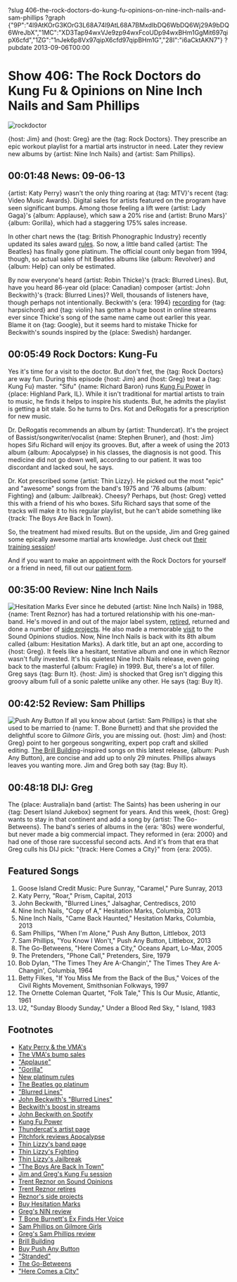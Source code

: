 ?slug 406-the-rock-doctors-do-kung-fu-opinions-on-nine-inch-nails-and-sam-phillips
?graph {"9P":"4l9AtKOrG3KOrG3L68A74l9AtL68A7BMxdIbDQ6WbDQ6Wj29A9bDQ6WreJbX","1MC":"XD3Tap94wxVJe9zp94wxFcoUDp94wxBHm1GgMit697qipX6cfd","1ZG":"1nJek6p8Vx97qipX6cfd97qipBHm1G","28I":"i6aCktAKN7"}
?pubdate 2013-09-06T00:00

# Show 406: The Rock Doctors do Kung Fu & Opinions on Nine Inch Nails and Sam Phillips

![rockdoctor](http://static.soundopinions.org/images/rockdocs/rockdoctor.jpg)

{host: Jim} and {host: Greg} are the {tag: Rock Doctors}. They prescribe an epic workout playlist for a martial arts instructor in need. Later they review new albums by {artist: Nine Inch Nails} and {artist: Sam Phillips}.

 ## 00:01:48 News: 09-06-13
{artist: Katy Perry} wasn't the only thing roaring at {tag: MTV}'s recent {tag: Video Music Awards}. Digital sales for artists featured on the program have seen significant bumps. Among those feeling a lift were {artist: Lady Gaga}'s {album: Applause}, which saw a 20% rise and {artist: Bruno Mars}' {album: Gorilla}, which had a staggering 175% sales increase.

In other chart news the {tag: British Phonographic Industry} recently updated its sales award [rules](http://www.billboard.com/biz/articles/news/retail/5680083/bpi-announces-auto-updating-gold-platinum-certification). So now, a little band called {artist: The Beatles} has finally gone platinum. The official count only began from 1994, though, so actual sales of hit Beatles albums like {album: Revolver} and {album: Help} can only be estimated.

By now everyone's heard {artist: Robin Thicke}'s {track: Blurred Lines}. But, have you heard 86-year old {place: Canadian} composer {artist: John Beckwith}'s {track: Blurred Lines}? Well, thousands of listeners have, though perhaps not intentionally. Beckwith's {era: 1994} [recording](http://www.musiccentre.ca/node/23269) for {tag: harpsichord} and {tag: violin} has gotten a huge boost in online streams ever since Thicke's song of the same name came out earlier this year. Blame it on {tag: Google}, but it seems hard to mistake Thicke for Beckwith's sounds inspired by the {place: Swedish} hardanger.

## 00:05:49 Rock Doctors: Kung-Fu
Yes it's time for a visit to the doctor. But don't fret, the {tag: Rock Doctors} are way fun. During this episode {host: Jim} and {host: Greg} treat a {tag: Kung Fu} master.  "Sifu"  {name: Richard Baron} runs [Kung Fu Power](http://kungfupower.com/) in {place: Highland Park, IL}. While it isn't traditional for martial artists to train to music, he finds it helps to inspire his students. But, he admits the playlist is getting a bit stale. So he turns to Drs. Kot and DeRogatis for a prescription for new music.

Dr. DeRogatis recommends an album by {artist: Thundercat}. It's the project of Bassist/songwriter/vocalist {name: Stephen Bruner}, and {host: Jim} hopes Sifu Richard will enjoy its grooves. But, after a week of using the 2013 album {album: Apocalypse} in his classes, the diagnosis is not good. This medicine did not go down well, according to our patient. It was too discordant and lacked soul, he says.

Dr. Kot prescribed some {artist: Thin Lizzy}. He picked out the most "epic" and "awesome" songs from the band's 1975 and '76 albums {album: Fighting} and {album: Jailbreak}. Cheesy? Perhaps, but {host: Greg} vetted this with a friend of his who boxes. Sifu Richard says that some of the tracks will make it to his regular playlist, but he can't abide something like {track: The Boys Are Back In Town}.

So, the treatment had mixed results. But on the upside, Jim and Greg gained some epically awesome martial arts knowledge. Just check out [their training session](http://www.youtube.com/watch?v=U-00P9oHF30&feature=youtu.be)!

And if you want to make an appointment with the Rock Doctors for yourself or a friend in need, fill out our [patient form](http://www.soundopinions.org/rockdocsform.pdf).

## 00:35:00 Review: Nine Inch Nails
![Hesitation Marks](http://is4.mzstatic.com/image/thumb/Music/v4/bf/6f/35/bf6f3573-162e-7f8f-d9f4-c805382e9e0e/source/600x600bb.jpg "107917/655150305")
Ever since he debuted {artist: Nine Inch Nails} in 1988, {name: Trent Reznor} has had a tortured relationship with his one-man-band. He's moved in and out of the major label system, [retired](http://www.rollingstone.com/music/news/trent-reznor-says-goodbye-to-nine-inch-nails-20090917), returned and done a number of [side projects](http://latimesblogs.latimes.com/music_blog/2011/02/trent-reznor-on-the-social-network-score.html). He also made a memorable [visit](/show/186) to the Sound Opinions studios. Now, Nine Inch Nails is back with its 8th album called {album: Hesitation Marks}. A dark title, but an apt one, according to {host: Greg}. It feels like a hesitant, tentative album and one in which Reznor wasn't fully invested. It's his quietest Nine Inch Nails release, even going back to the masterful {album: Fragile} in 1999. But, there's a lot of filler. Greg says {tag: Burn It}. {host: Jim} is shocked that Greg isn't digging this groovy album full of a sonic palette unlike any other. He says {tag: Buy It}.

## 00:42:52 Review: Sam Phillips
![Push Any Button](http://is1.mzstatic.com/image/thumb/Music4/v4/fd/1b/a9/fd1ba985-3ec2-e3e9-8469-67cc059c8019/source/600x600bb.jpg "523849/669216615")
If all you know about {artist: Sam Phillips} is that she used to be married to {name: T. Bone Burnett} and that she provided the delightful score to *Gilmore Girls*, you are missing out. {host: Jim} and {host: Greg} point to her gorgeous songwriting, expert pop craft and skilled editing. [The Brill Building](http://www.songwritershalloffame.org/exhibits/eras/C1109)-inspired songs on this latest release, {album: Push Any Button}, are concise and add up to only 29 minutes. Phillips always leaves you wanting more. Jim and Greg both say {tag: Buy It}.

## 00:48:18 DIJ: Greg
The {place: Australia}n band {artist: The Saints} has been ushering in our {tag: Desert Island Jukebox} segment for years. And this week, {host: Greg} wants to stay in that continent and add a song by {artist: The Go-Betweens}. The band's series of albums in the {era: '80s} were wonderful, but never made a big commercial impact. They reformed in {era: 2000} and had one of those rare successful second acts. And it's from that era that Greg culls his DIJ pick: "{track: Here Comes a City}" from {era: 2005}.

## Featured Songs

1. Goose Island Credit Music: Pure Sunray, "Caramel," Pure Sunray, 2013
1. Katy Perry, "Roar," Prism, Capital, 2013
2. John Beckwith, "Blurred Lines," Jalsaghar, Centrediscs, 2010
3. Nine Inch Nails, "Copy of A," Hesitation Marks, Columbia, 2013
4. Nine Inch Nails, "Came Back Haunted," Hesitation Marks, Columbia, 2013
5. Sam Phillips, "When I'm Alone," Push Any Button, Littlebox, 2013
6. Sam Phillips, "You Know I Won't," Push Any Button, Littlebox, 2013
7. The Go-Betweens, "Here Comes a City," Oceans Apart, Lo-Max, 2005
8. The Pretenders, "Phone Call," Pretenders, Sire, 1979
9. Bob Dylan, "The Times They Are A-Changin'," The Times They Are A-Changin', Columbia, 1964
10. Betty Filkes, "If You Miss Me from the Back of the Bus," Voices of the Civil Rights Movement, Smithsonian Folkways, 1997
11. The Ornette Coleman Quartet, "Folk Tale," This Is Our Music, Atlantic, 1961
12. U2, "Sunday Bloody Sunday," Under a Blood Red Sky, " Island, 1983

## Footnotes
- [Katy Perry & the VMA's](http://www.mtv.com/news/articles/1713031/katy-perry-roar-vma-finale.jhtml)
- [The VMA's bump sales](http://www.billboard.com/biz/articles/news/5679980/vmas-set-to-rock-digital-songs-chart-performed-songs-up-by-20-35)
- ["Applause"](http://www.youtube.com/watch?v=pco91kroVgQ)
- ["Gorilla"](http://www.youtube.com/watch?v=9XXnutQmWPE)
- [New platinum rules](http://www.billboard.com/biz/articles/news/retail/5680083/bpi-announces-auto-updating-gold-platinum-certification)
- [The Beatles go platinum](http://www.bbc.co.uk/news/entertainment-arts-23927271)
- ["Blurred Lines"](http://www.youtube.com/watch?v=yyDUC1LUXSU)
- [John Beckwith's "Blurred Lines"](http://www.musiccentre.ca/node/23269)
- [Beckwith's boost in streams](http://www.theguardian.com/music/2013/aug/27/robin-thicke-blurred-lines-classical-composer)
- [John Beckwith on Spotify](https://play.spotify.com/artist/0Xhbr6MSEh6ao5x3VWjTWc)
- [Kung Fu Power](http://www.kungfupower.com/)
- [Thundercat's artist page](http://ninjatune.net/artist/thundercat)
- [Pitchfork reviews Apocalypse](http://pitchfork.com/reviews/albums/18156-thundercat-apocalypse/)
- [Thin Lizzy's band page](http://www.thinlizzy.org/)
- [Thin Lizzy's Fighting](http://www.amazon.com/Fighting-Thin-Lizzy/dp/B0000074FF)
- [Thin Lizzy's Jailbreak](http://www.amazon.com/Jailbreak-Thin-Lizzy/dp/B000001F9E)
- ["The Boys Are Back In Town"](http://www.youtube.com/watch?v=quyB8PMTD3o)
- [Jim and Greg's Kung Fu session](http://www.youtube.com/watch?v=U-00P9oHF30&feature=youtu.be)
- [Trent Reznor on Sound Opinions](http://dev.soundopinions.org/show/186)
- [Trent Reznor retires](http://www.rollingstone.com/music/news/trent-reznor-says-goodbye-to-nine-inch-nails-20090917)
- [Reznor's side projects](http://latimesblogs.latimes.com/music_blog/2011/02/trent-reznor-on-the-social-network-score.html)
- [Buy Hesitation Marks](http://store.nin.com/)
- [Greg's NIN review](http://articles.chicagotribune.com/2013-09-03/entertainment/chi-nine-inch-nails-hesitation-marks-review-20130903_1_destroy-angels-nine-inch-nails-album)
- [T Bone Burnett's Ex Finds Her Voice](http://abcnews.go.com/Entertainment/story?id=5191915&page=1)
- [Sam Phillips on Gilmore Girls](http://www.popmatters.com/post/150425-sam-phillips-plays-a-tune-on-the-gilmore-girls/)
- [Greg's Sam Phillips review](http://articles.chicagotribune.com/2013-08-12/entertainment/chi-sam-phillips-album-review-20130812_1_album-review-sam-phillips-songs)
- [Brill Building](http://www.songwritershalloffame.org/exhibits/eras/C1109)
- [Buy Push Any Button](http://www.amazon.com/Push-Any-Button-Sam-Phillips/dp/B00DLC0KR2)
- ["Stranded"](http://www.youtube.com/watch?v=eFvhd--qDDU)
- [The Go-Betweens](http://www.allmusic.com/artist/the-go-betweens-mn0000766361)
- ["Here Comes a City"](http://www.youtube.com/watch?v=GZ9k5HbNE6o)
